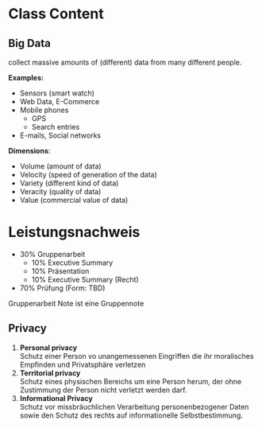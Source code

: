 # Class Content

## Big Data

collect massive amounts of (different) data from many different people.

**Examples:**

- Sensors (smart watch)
- Web Data, E-Commerce
- Mobile phones
  - GPS
  - Search entries
- E-mails, Social networks

**Dimensions**:

- Volume (amount of data)
- Velocity (speed of generation of the data)
- Variety (different kind of data)
- Veracity (quality of data)
- Value (commercial value of data)

# Leistungsnachweis

- 30% Gruppenarbeit
  - 10% Executive Summary
  - 10% Präsentation
  - 10% Executive Summary (Recht)
- 70% Prüfung (Form: TBD)

Gruppenarbeit Note ist eine Gruppennote

## Privacy

1. **Personal privacy**  
   Schutz einer Person vo unangemessenen Eingriffen die ihr moralisches Empfinden und Privatsphäre verletzen
2. **Territorial privacy**  
   Schutz eines physischen Bereichs um eine Person herum, der ohne Zustimmung der Person nicht verletzt werden darf.
3. **Informational Privacy**  
   Schutz vor missbräuchlichen Verarbeitung personenbezogener Daten sowie den Schutz des rechts auf informationelle Selbstbestimmung.
